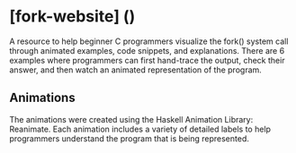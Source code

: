 # [fork-website] ()
A resource to help beginner C programmers visualize the fork() system call through animated examples, code snippets, and explanations. There are 6 examples where programmers can first hand-trace the output, check their answer, and then watch an animated representation of the program. 

## Animations
The animations were created using the Haskell Animation Library: Reanimate. Each animation includes a variety of detailed labels to help programmers understand the program that is being represented. 
